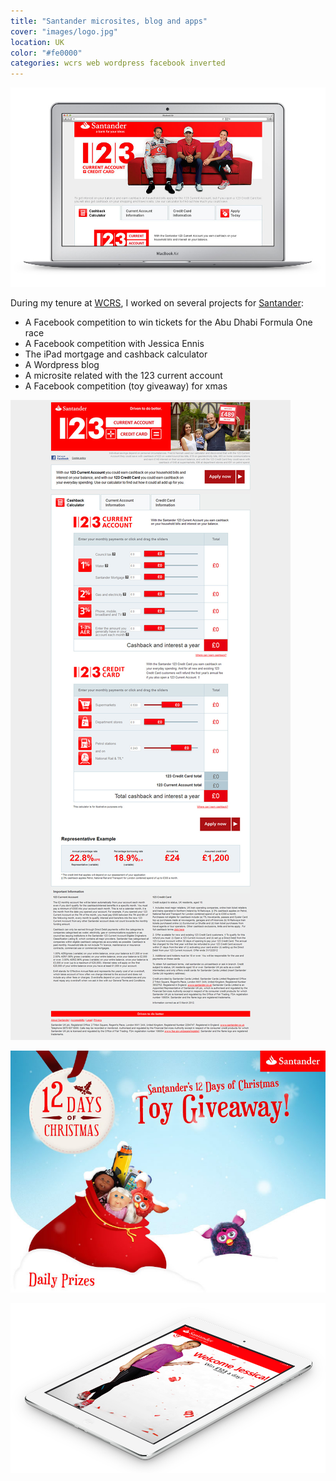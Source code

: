 ```yaml
---
title: "Santander microsites, blog and apps"
cover: "images/logo.jpg"
location: UK
color: "#fe0000"
categories: wcrs web wordpress facebook inverted
---
```


![](./images/1.jpg)

During my tenure at [WCRS](http://www.wcrs.com), I worked on several projects for [Santander](https://www.santander.co.uk):

* A Facebook competition to win tickets for the Abu Dhabi Formula One race
* A Facebook competition with Jessica Ennis
* The iPad mortgage and cashback calculator
* A Wordpress blog
* A microsite related with the 123 current account
* A Facebook competition (toy giveaway) for xmas

![](./images/3.jpg)

![](./images/2.jpg)

![](./images/4.jpg)
